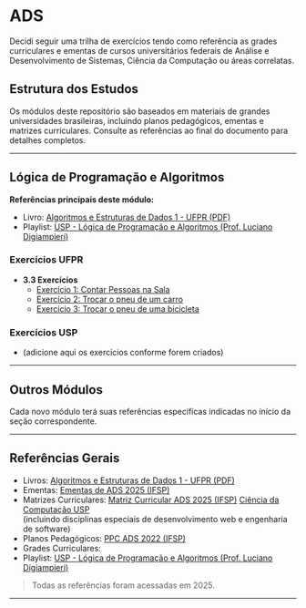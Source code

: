 # ADS

Decidi seguir uma trilha de exercícios tendo como referência as grades curriculares e ementas de cursos universitários federais de Análise e Desenvolvimento de Sistemas, Ciência da Computação ou áreas correlatas.

## Estrutura dos Estudos

Os módulos deste repositório são baseados em materiais de grandes universidades brasileiras, incluindo planos pedagógicos, ementas e matrizes curriculares. Consulte as referências ao final do documento para detalhes completos.

---

## Lógica de Programação e Algoritmos

**Referências principais deste módulo:**
- Livro: [Algoritmos e Estruturas de Dados 1 - UFPR (PDF)](REFERÊNCIAS/ALGORITMOS%20E%20ESTRUTURAS%20DE%20DADOS%201%20-%20UFPR.pdf)
- Playlist: [USP - Lógica de Programação e Algoritmos (Prof. Luciano Digiampieri)](https://www.youtube.com/playlist?list=PL_JAaU8k6DQWsh1mt8vwpP8YsH6Xhgq2N)

### Exercícios UFPR

- **3.3 Exercícios**
  - [Exercício 1: Contar Pessoas na Sala](LÓGICA%20DE%20PROGRAMAÇÃO%20E%20ALGORITMOS/exercicios_UFPR/3_3_exercicios/exercicio1/contar_pessoas.md)
  - [Exercício 2: Trocar o pneu de um carro](LÓGICA%20DE%20PROGRAMAÇÃO%20E%20ALGORITMOS/exercicios_UFPR/3_3_exercicios/exercicio2/trocar_pneu_carro.md)
  - [Exercício 3: Trocar o pneu de uma bicicleta](LÓGICA%20DE%20PROGRAMAÇÃO%20E%20ALGORITMOS/exercicios_UFPR/3_3_exercicios/exercicio3/trocar_pneu_bicicleta.md)

### Exercícios USP

- (adicione aqui os exercícios conforme forem criados)

---

## Outros Módulos

Cada novo módulo terá suas referências específicas indicadas no início da seção correspondente.

---

## Referências Gerais

- Livros: [Algoritmos e Estruturas de Dados 1 - UFPR (PDF)](REFERÊNCIAS/ALGORITMOS%20E%20ESTRUTURAS%20DE%20DADOS%201%20-%20UFPR.pdf)
- Ementas: [Ementas de ADS 2025 (IFSP)](REFERÊNCIAS/EMENTAS%20DISCIPLINAS%20ADS%202025%20%28IFSP%29.pdf)
- Matrizes Curriculares: [Matriz Curricular ADS 2025 (IFSP)](REFERÊNCIAS/MATRIS%20CURRICULAR%20ADS%202025%20%28IFSP%29.pdf)
[Ciência da Computação USP](https://uspdigital.usp.br/jupiterweb/listarGradeCurricular?codcg=55&codcur=55041&codhab=0&tipo=N)  
  (incluindo disciplinas especiais de desenvolvimento web e engenharia de software)
- Planos Pedagógicos: [PPC ADS 2022 (IFSP)](REFERÊNCIAS/PLANO%20PEDAGOGICO%20CURRICULAR%20ADS%202022%20%28IFSP%29.pdf)
- Grades Curriculares: 
- Playlist: [USP - Lógica de Programação e Algoritmos (Prof. Luciano Digiampieri)](https://www.youtube.com/playlist?list=PL_JAaU8k6DQWsh1mt8vwpP8YsH6Xhgq2N)

> Todas as referências foram acessadas em 2025.

---